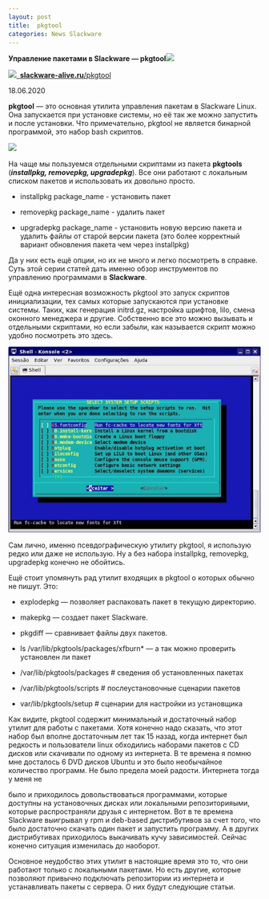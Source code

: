 ```yaml
---
layout: post
title:  pkgtool
categories: News Slackware
---
```


**Управление пакетами в Slackware — pkgtool![](/image/pkgtool/Aspose.Words.753694e3-af30-4e11-b4d8-c8a51210790d.001.png)**

![](/image/pkgtool/Aspose.Words.753694e3-af30-4e11-b4d8-c8a51210790d.002.png)[` `**slackware-alive.ru**/pkgtool](https://slackware-alive.ru/pkgtool/)

18.06.2020

**pkgtool** — это основная утилита управления пакетам в Slackware Linux. Она запускается при установке системы, но её так же можно запустить и после установки. Что примечательно, pkgtool не является бинарной программой, это набор bash скриптов.

![](/image/pkgtool/Aspose.Words.753694e3-af30-4e11-b4d8-c8a51210790d.003.png)

На чаще мы пользуемся отдельными скриптами из пакета **pkgtools** (***installpkg, removepkg, upgradepkg***). Все они работают с локальным списком пакетов и использовать их довольно просто.

- installpkg package\_name - установить пакет 

- removepkg package\_name - удалить пакет 

- upgradepkg package\_name - установить новую версию пакета и удалить файлы от старой версии пакета (это более корректный вариант обновления пакета чем через installpkg)

Да у них есть ещё опции, но их не много и легко посмотреть в справке. Суть этой серии статей дать именно обзор инструментов по управлению программами в **Slackware**.

Ещё одна интересная возможность pkgtool это запуск скриптов инициализации, тех самых которые запускаются при установке системы. Таких, как генерация initrd.gz, настройка шрифтов, lilo, смена оконного менеджера и другие. Собственно все это можно вызывать и отдельными скриптами, но если забыли, как называется скрипт можно удобно посмотреть это здесь.

![](/image/pkgtool/Aspose.Words.753694e3-af30-4e11-b4d8-c8a51210790d.004.jpeg)

Сам лично, именно псевдографическую утилиту pkgtool, я использую редко или даже не использую. Ну а без набора installpkg, removepkg, upgradepkg конечно не обойтись.

Ещё стоит упомянуть рад утилит входящих в pkgtool о которых обычно не пишут. Это:

- explodepkg — позволяет распаковать пакет в текущую директорию.
- makepkg — создает пакет Slackware.
- pkgdiff — сравнивает файлы двух пакетов.
- ls /var/lib/pkgtools/packages/xfburn\* — а так можно проверить установлен ли пакет

- /var/lib/pkgtools/packages  # сведения об установленных пакетах 

- /var/lib/pkgtools/scripts   # послеустановочные сценарии пакетов 

- var/lib/pkgtools/setup     # сценарии для настройки из установщика

Как видите, pkgtool содержит минимальный и достаточный набор утилит для работы с пакетами. Хотя конечно надо сказать, что этот набор был вполне достаточным лет так 15 назад, когда интернет был редкость и пользователи linux обходились наборами пакетов с CD дисков или скачивали по одному из интернета. В те времена я помню мне досталось 6 DVD дисков Ubuntu и это было необычайное количество программ. Не было предела моей радости. Интернета тогда у меня не

было и приходилось довольствоваться программами, которые доступны на установочных дисках или локальными репозиторияыми, которые распространяли друзья с интернетом. Вот в те времена Slackware выигрывал у rpm и deb-based дистрибутивов за счет того, что было достаточно скачать один пакет и запустить программу. А в других дистрибутивах приходилось выкачивать кучу зависимостей. Сейчас конечно ситуация изменилась до наоборот.

Основное неудобство этих утилит в настоящие время это то, что они работают только с локальными пакетами. Но есть другие, которые позволяют привычно подключать репозитории из интернета и устанавливать пакеты с сервера. О них будут следующие статьи.

